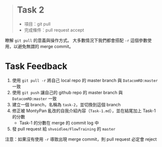 > # Task 2 #
> * 項目：git pull
> * 完成條件：pull request accept


瞭解 `git pull` 的意義與操作方式。
大多數情況下我們都會搭配 `-r` 這個參數使用，以避免無謂的 merge commit。


Task Feedback
=============
 
1. 使用 `git pull -r` 將自己 local repo 的 master branch 與 `DatacomRD:master` 一致
1. 使用 `git push` 讓自己的 github repo 的 master branch 與 `DatacomRD:master` 一致
1. 建立一個 branch，名稱為 `task-2`，並切換到這個 branch
1. 修正被 MontyPan 亂改的自我介紹內容（`Task-1.md`），並在結尾加上 Task-1 的分數
	* Task-1 的分數在 merge 的 commit log 中
1. 發 pull request 給 `shvoidlee/FlowTraining` 的 `master`

注意：如果沒有使用 `-r` 導致出現 merge commit，則 pull request 必定會 reject
